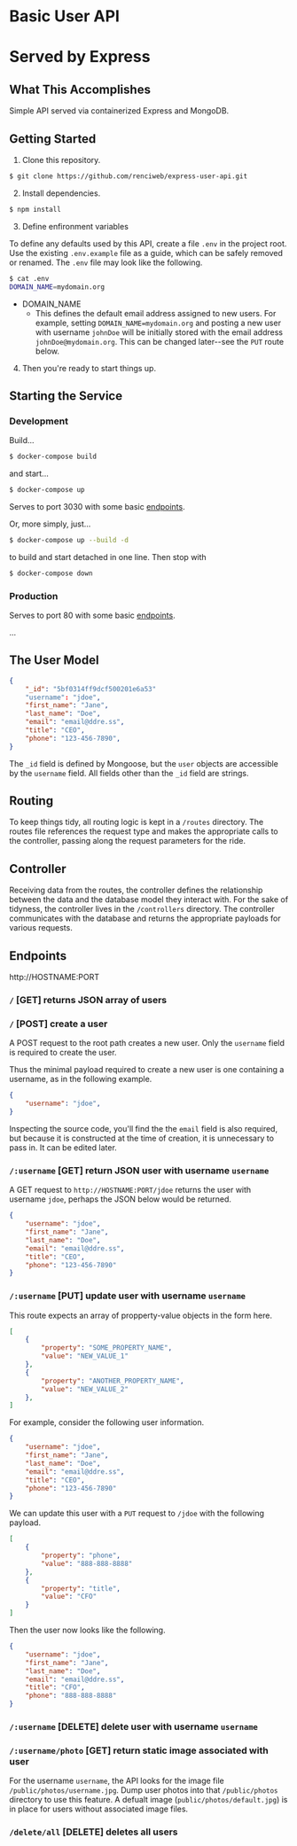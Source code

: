 # Basic User API
# Served by Express

## What This Accomplishes

Simple API served via containerized Express and MongoDB.

## Getting Started

1. Clone this repository.

```bash
$ git clone https://github.com/renciweb/express-user-api.git
```

2. Install dependencies.

```bash
$ npm install
```

3. Define enfironment variables

To define any defaults used by this API, create a file `.env` in the project root. Use the existing `.env.example` file as a guide, which can be safely removed or renamed. The `.env` file may look like the following.

```bash
$ cat .env
DOMAIN_NAME=mydomain.org
```

- DOMAIN_NAME
    + This defines the default email address assigned to new  users. For example, setting `DOMAIN_NAME=mydomain.org` and posting a new user with username `johnDoe` will be initially stored with the email address `johnDoe@mydomain.org`. This can be changed later--see the `PUT` route below.

4. Then you're ready to start things up.

## Starting the Service

### Development

Build...

```bash
$ docker-compose build
```
and start...

```bash
$ docker-compose up
```

Serves to port 3030 with some basic [endpoints](#endpoints).

Or, more simply, just...

```bash
$ docker-compose up --build -d
```
to build and start detached in one line. Then stop with

```bash
$ docker-compose down
```

### Production

Serves to port 80 with some basic [endpoints](#endpoints).

...

## The User Model

```json
{
    "_id": "5bf0314ff9dcf500201e6a53"
    "username": "jdoe",
    "first_name": "Jane",
    "last_name": "Doe",
    "email": "email@ddre.ss",
    "title": "CEO",
    "phone": "123-456-7890",
}
```

The `_id` field is defined by Mongoose, but the `user` objects are accessible by the `username` field. All fields other than the `_id` field are strings.

## Routing

To keep things tidy, all routing logic is kept in a `/routes` directory. The routes file references the request type and makes the appropriate calls to the controller, passing along the request parameters for the ride.

## Controller

Receiving data from the routes, the controller defines the relationship between the data and the database model they interact with. For the sake of tidyness, the controller lives in the `/controllers` directory. The controller communicates with the database and returns the appropriate payloads for various requests.

## Endpoints

http://HOSTNAME:PORT

### `/` [GET] returns JSON array of users 
### `/` [POST] create a user

A POST request to the root path creates a new user. Only the `username` field is required to create the user.

Thus the minimal payload required to create a new user is one containing a username, as in the following example.

```json
{
    "username": "jdoe",
}
```

Inspecting the source code, you'll find the the `email` field is also required, but because it is constructed at the time of creation, it is unnecessary to pass in. It can be edited later.

### `/:username` [GET] return JSON user with username `username`

A GET request to `http://HOSTNAME:PORT/jdoe` returns the user with username `jdoe`, perhaps the JSON below would be returned.

```json
{
    "username": "jdoe",
    "first_name": "Jane",
    "last_name": "Doe",
    "email": "email@ddre.ss",
    "title": "CEO",
    "phone": "123-456-7890"
}
```

### `/:username` [PUT] update user with username `username`

This route expects an array of propperty-value objects in the form here.

```json
[
    {
        "property": "SOME_PROPERTY_NAME",
        "value": "NEW_VALUE_1"
    },
    {
        "property": "ANOTHER_PROPERTY_NAME",
        "value": "NEW_VALUE_2"
    },
]
```

For example, consider the following user information.

```json
{
    "username": "jdoe",
    "first_name": "Jane",
    "last_name": "Doe",
    "email": "email@ddre.ss",
    "title": "CEO",
    "phone": "123-456-7890"
}
```

We can update this user with a `PUT` request to `/jdoe` with the following payload.

```json
[
    {
        "property": "phone",
        "value": "888-888-8888"
    },
    {
        "property": "title",
        "value": "CFO"
    }
]
```

Then the user now looks like the following.

```json
{
    "username": "jdoe",
    "first_name": "Jane",
    "last_name": "Doe",
    "email": "email@ddre.ss",
    "title": "CFO",
    "phone": "888-888-8888"
}
```

### `/:username` [DELETE] delete user with username `username`

### `/:username/photo` [GET] return static image associated with user

For the username `username`, the API looks for the image file `/public/photos/username.jpg`. Dump user photos into that `/public/photos` directory to use this feature. A defualt image (`public/photos/default.jpg`) is in place for users without associated image files.

### `/delete/all` [DELETE] deletes all users
